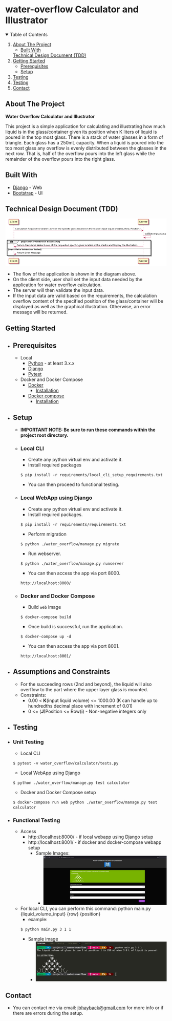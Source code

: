 # water-overflow Calculator and Illustrator

<!-- TABLE OF CONTENTS -->
<details open="open">
  <summary>Table of Contents</summary>
  <ol>
    <li>
      <a href="#about-the-project">About The Project</a>
      <ul>
        <li><a href="#built-with">Built With</a></li>
      </ul>
      <a href="#technical-design-document">Technical Design Document (TDD)</a>
    </li>
    <li>
      <a href="#getting-started">Getting Started</a>
      <ul>
        <li><a href="#prerequisites">Prerequisites</a></li>
        <li><a href="#setup">Setup</a></li>
      </ul>
    </li>
    <li><a href="#assumptions-and-constraints">Testing</a></li>
    <li><a href="#testing">Testing</a></li>
    <li><a href="#contact">Contact</a></li>
  </ol>
</details>


## __About The Project__

**Water Overflow Calculator and Illustrator**

This project is a simple application for calculating and illustrating how much liquid is in the glass/container given its position when K liters of liquid is poured in the top most glass. There is a stack of water glasses in a form of triangle. Each glass has a 250mL capacity. When a liquid is poured into the top most glass any overflow is evenly distributed between the glasses in the next row. That is, half of the overflow pours into the left glass while the remainder of the overflow pours into the right glass.

## Built With
* [Django](https://www.djangoproject.com/) - Web
* [Bootstrap](https://getbootstrap.com/) - UI


## __Technical Design Document (TDD)__
 ![tdd-diagram](https://github.com/jbhayback/water-overflow/blob/main/water_overflow/calculator/static/images/TDD_WO.png)
 - The flow of the application is shown in the diagram above.
 - On the client side, user shall set the input data needed by the application for water overflow calculation.
 - The server will then validate the input data.
 - If the input data are valid based on the requirements, the calculation overflow content of the specified position of the glass/container will be displayed as well as the graphical illustration. Otherwise, an error message will be returned.


## __Getting Started__
- ## Prerequisites
  - Local
    * [Python](https://www.python.org/download/releases/3.0/) - at least 3.x.x
    * [Django](https://www.djangoproject.com/)
    * [Pytest](https://pypi.org/project/pytest/)
  - Docker and Docker Compose
    * [Docker](https://www.docker.com/)
      * [Installation](https://docs.docker.com/engine/install/)
    * [Docker compose](https://docs.docker.com/compose/)
      * [Installation](https://docs.docker.com/compose/install/)

- ## Setup
    - __IMPORTANT NOTE: Be sure to run these commands within the project root directory.__
    - ### __Local CLI__
        - Create any python virtual env and activate it.
        - Install required packages
        ```
        $ pip install -r requirements/local_cli_setup_requirements.txt
        ```
        - You can then proceed to functional testing.
        
    - ### __Local WebApp using Django__
        - Create any python virtual env and activate it.
        - Install required packages.
        ```
        $ pip install -r requirements/requirements.txt
        ```
        - Perform migration
        ```
        $ python ./water_overflow/manage.py migrate
        ```
        - Run webserver.
        ```
        $ python ./water_overflow/manage.py runserver
        ```
        - You can then access the app via port 8000.
        ```
        http://localhost:8000/
        ```
    - ### __Docker and Docker Compose__
        - Build `web` image
        ```
        $ docker-compose build
        ```
        - Once build is successful, run the application.
        ```
        $ docker-compose up -d
        ```
        - You can then access the app via port 8001.
        ```
        http://localhost:8001/
        ```

- ## Assumptions and Constraints
  - For the succeeding rows (2nd and beyond), the liquid will also overflow to the part where the upper layer glass is mounted.
  - Constraints:
    - 0.00 < __K__(input liquid volume) <= 1000.00 (K can handle up to hundredths decimal place with increment of 0.01)
    - 0 <= (__J__)Position <= Row(__i__) - Non-negative integers only


- ## Testing
 - ### Unit Testing
    - Local CLI
    ```
    $ pytest -v water_overflow/calculator/tests.py
    ```
    - Local WebApp using Django
    ```
    $ python ./water_overflow/manage.py test calculator
    ```
    - Docker and Docker Compose setup
    ```
    $ docker-compose run web python ./water_overflow/manage.py test calculator
    ```

- ### Functional Testing
    - Access
        * http://localhost:8000/ - if local webapp using Django setup
        * http://localhost:8001/ - if docker and docker-compose webapp setup
            - Sample Images:
                - ![django-sample](https://github.com/jbhayback/water-overflow/blob/main/water_overflow/calculator/static/images/functional_test_using_django.jpg)
    - For local CLI, you can perform this command: python main.py {liquid_volume_input} {row} {position}
        - example:
        ```
        $ python main.py 3 1 1
        ```
        - Sample image
            - ![cli-sample](https://github.com/jbhayback/water-overflow/blob/main/water_overflow/calculator/static/images/functional_test_using_cli.jpg)

 ## Contact
- You can contact me via email: jbhayback@gmail.com for more info or if there are errors during the setup.
